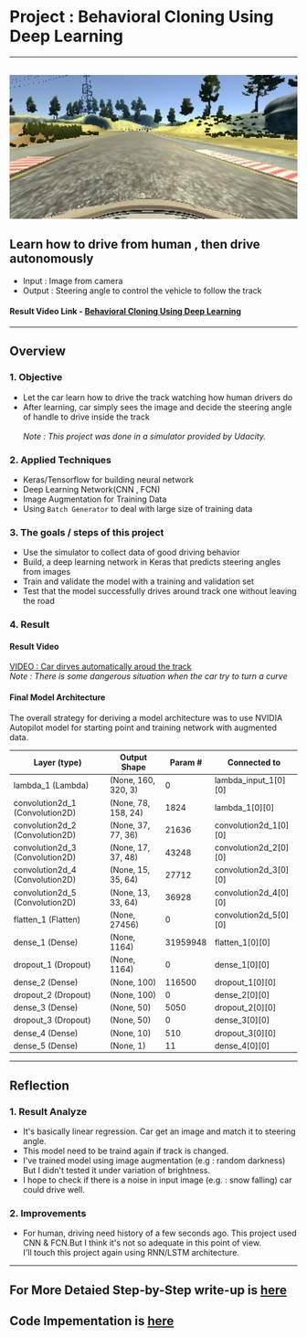 
# Project : **Behavioral Cloning Using Deep Learning**
---
<br>
<img src="center_sample.jpg" width="960" alt="Combined Image" />

## Learn how to drive from human , then drive autonomously
* Input  : Image from camera
* Output : Steering angle to control the vehicle to follow the track

#### Result Video Link - [Behavioral Cloning Using Deep Learning](https://www.youtube.com/watch?v=-jkfagvO4VQ)<br>


---

## Overview

### 1. Objective
  * Let the car learn how to drive the track watching how human drivers do
  * After learning, car simply sees the image and decide the steering angle of handle to drive inside the track
  <br><br>
  _Note : This project was done in a simulator provided by Udacity._

### 2. Applied Techniques
* Keras/Tensorflow for building neural network
* Deep Learning Network(CNN , FCN)
* Image Augmentation for Training Data
* Using `Batch Generator` to deal with large size of training data

### 3. The goals / steps of this project
* Use the simulator to collect data of good driving behavior
* Build, a deep learning network in Keras that predicts steering angles from images
* Train and validate the model with a training and validation set
* Test that the model successfully drives around track one without leaving the road

### 4. Result

#### Result Video
[VIDEO : Car dirves automatically aroud the track](https://youtu.be/-jkfagvO4VQ)<br>
_Note : There is some dangerous situation when the car try to turn a curve_

#### Final Model Architecture
The overall strategy for deriving a model architecture was to use NVIDIA Autopilot model for starting point and training network with augmented data.


|Layer (type)                     |Output Shape          |Param #     |Connected to                 |    
|---------------------------------|----------------------|------------|-----------------------------|
|lambda_1 (Lambda)                |(None, 160, 320, 3)   |0           |lambda_input_1[0][0]            |
|convolution2d_1 (Convolution2D)  |(None, 78, 158, 24)   |1824       | lambda_1[0][0]                  |
|convolution2d_2 (Convolution2D)  |(None, 37, 77, 36)    |21636      | convolution2d_1[0][0]     |       
|convolution2d_3 (Convolution2D)  |(None, 17, 37, 48)    |43248       |convolution2d_2[0][0]      |      
|convolution2d_4 (Convolution2D)  |(None, 15, 35, 64)    |27712       |convolution2d_3[0][0]      |      
|convolution2d_5 (Convolution2D)  |(None, 13, 33, 64)    |36928       |convolution2d_4[0][0]      |      
|flatten_1 (Flatten)              |(None, 27456)         |0           |convolution2d_5[0][0]      |      
|dense_1 (Dense)                  |(None, 1164)          |31959948    |flatten_1[0][0]            |      
|dropout_1 (Dropout)              |(None, 1164)          |0           |dense_1[0][0]              |      
|dense_2 (Dense)                  |(None, 100)           |116500      |dropout_1[0][0]            |      
|dropout_2 (Dropout)              |(None, 100)           |0           |dense_2[0][0]              |      
|dense_3 (Dense)                  |(None, 50)            |5050        |dropout_2[0][0]            |      
|dropout_3 (Dropout)              |(None, 50)            |0           |dense_3[0][0]              |      
|dense_4 (Dense)                  |(None, 10)            |510         |dropout_3[0][0]            |      
|dense_5 (Dense)                  |(None, 1)             |11          |dense_4[0][0]              |
---

## Reflection

### 1. Result Analyze
* It's basically linear regression. Car get an image and match it to steering angle.
* This model need to be traind again if track is changed.
* I've trained model using image augmentation (e.g : random darkness)
  But I didn't tested it under variation of brightness.
* I hope to check if there is a noise in input image (e.g. : snow falling) car could drive well.

### 2. Improvements
* For human, driving need history of a few seconds ago. This project used CNN & FCN.But I think it's not so adequate in this point of view.<br>
  I'll touch this project again using RNN/LSTM architecture.

---
## For More Detaied Step-by-Step write-up is [here](https://github.com/ksjgh/SDCND/blob/master/Term1_Computer_Vision_and_Deep_Learning/03_Project-Behavioral-Cloning/writeup_Behavioral_Cloning.md)<br>

## Code Impementation is [here](https://github.com/ksjgh/SDCND/blob/master/Term1_Computer_Vision_and_Deep_Learning/03_Project-Behavioral-Cloning/model.py)
